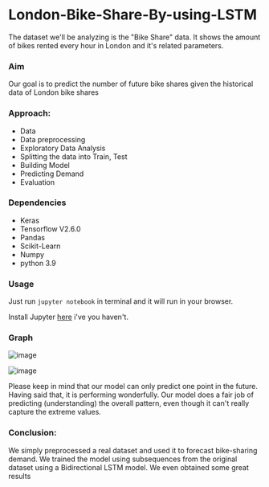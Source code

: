 # London-Bike-Share-By-using-LSTM
The dataset we'll be analyzing is the "Bike Share" data. It shows the amount of bikes rented every hour in London and it's related parameters.

### Aim
Our goal is to predict the number of future bike shares given the historical data of London bike shares

### Approach:
- Data
- Data preprocessing
- Exploratory Data Analysis
- Splitting the data into Train, Test
- Building Model
- Predicting Demand
- Evaluation
### Dependencies
 
*  Keras
*  Tensorflow V2.6.0
*  Pandas
*  Scikit-Learn
*  Numpy
*  python 3.9


### Usage

Just run `jupyter notebook` in terminal and it will run in your browser.

Install Jupyter [here](http://jupyter.readthedocs.io/en/latest/install.html) i've you haven't.
### Graph
![image](https://user-images.githubusercontent.com/86415241/139055797-f3308d99-0ab8-42bc-8e41-225b2e55b819.png)

![image](https://user-images.githubusercontent.com/86415241/139055836-071bd9b7-98ec-4215-b92e-68d2888e7c8b.png)


Please keep in mind that our model can only predict one point in the future. Having said that, it is performing wonderfully. Our model does a fair job of predicting (understanding) the overall pattern, even though it can't really capture the extreme values.


### Conclusion:
We simply preprocessed a real dataset and used it to forecast bike-sharing demand. We trained the model using subsequences from the original dataset using a Bidirectional LSTM model. We even obtained some great results
